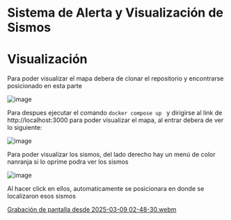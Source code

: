 # Sistema de Alerta y Visualización de  Sismos

# Visualización 

Para poder visualizar el mapa debera de clonar el repositorio y encontrarse posicionado en esta parte 

![image](https://github.com/user-attachments/assets/73246043-e73f-46ee-b745-149d0b3b96b1)

Para despues ejecutar el comando ```docker compose up ``` y dirigirse al link de http://localhost:3000  para poder visualizar el mapa, al entrar debera de ver lo siguiente:


![image](https://github.com/user-attachments/assets/d9e4e4c6-8e72-4834-97cf-4ce3ad948860)

Para poder visualizar los sismos, del lado derecho hay un menú de color nanranja si lo oprime podra ver los sismos


![image](https://github.com/user-attachments/assets/a14dc8f1-eeec-4721-9eee-ed843618b0bd)

Al hacer click en ellos, automaticamente se posicionara en donde se localizaron esos sismos

[Grabación de pantalla desde 2025-03-09 02-48-30.webm](https://github.com/user-attachments/assets/ceca36cb-010b-4478-bc6a-9aaae05348db)

